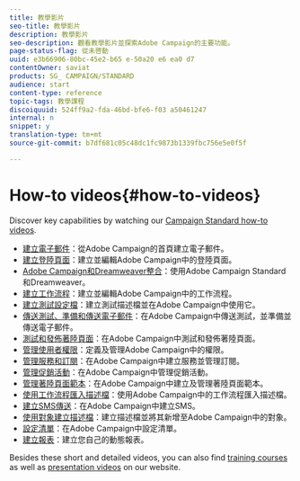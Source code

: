 ```yaml
---
title: 教學影片
seo-title: 教學影片
description: 教學影片
seo-description: 觀看教學影片並探索Adobe Campaign的主要功能。
page-status-flag: 從未啓動
uuid: e3b66906-80bc-45e2-b65 e-50a20 e6 ea0 d7
contentOwner: saviat
products: SG_ CAMPAIGN/STANDARD
audience: start
content-type: reference
topic-tags: 教學課程
discoiquuid: 524ff9a2-fda-46bd-bfe6-f03 a50461247
internal: n
snippet: y
translation-type: tm+mt
source-git-commit: b7df681c05c48dc1fc9873b1339fbc756e5e0f5f

---
```



# How-to videos{#how-to-videos}

Discover key capabilities by watching our [Campaign Standard how-to videos](https://helpx.adobe.com/campaign/kt/acs/index/acs-videos.html).

* [建立電子郵件](https://helpx.adobe.com/campaign/kt/acs/using/acs-create-email-from-homepage-feature-video-use.html)：從Adobe Campaign的首頁建立電子郵件。
* [建立登陸頁面](https://helpx.adobe.com/campaign/kt/acs/using/acs-create-edit-landing-page-feature-video-use.html)：建立並編輯Adobe Campaign中的登陸頁面。
* [Adobe Campaign和Dreamweaver整合](https://docs.campaign.adobe.com/doc/standard/en/Videos/ACS_Dreamweaver.mp4)：使用Adobe Campaign Standard和Dreamweaver。
* [建立工作流程](https://helpx.adobe.com/campaign/kt/acs/using/acs-create-workflow-feature-video-use.html)：建立並編輯Adobe Campaign中的工作流程。
* [建立測試設定檔](https://helpx.adobe.com/campaign/kt/acs/using/acs-test-profiles-feature-video-use.html)：建立測試描述檔並在Adobe Campaign中使用它。
* [傳送測試、準備和傳送電子郵件](https://helpx.adobe.com/campaign/kt/acs/using/acs-sending-test-preparing-sending-email-feature-video-use.html)：在Adobe Campaign中傳送測試，並準備並傳送電子郵件。
* [測試和發佈著陸頁面](https://helpx.adobe.com/campaign/kt/acs/using/acs-create-edit-landing-page-feature-video-use.html)：在Adobe Campaign中測試和發佈著陸頁面。
* [管理使用者權限](https://helpx.adobe.com/campaign/kt/acs/using/acs-user-access-rights-feature-video-use.html)：定義及管理Adobe Campaign中的權限。
* [管理服務和訂閱](https://helpx.adobe.com/campaign/kt/acs/using/acs-services-and-subscriptions-feature-video-use.html)：在Adobe Campaign中建立服務並管理訂閱。
* [管理促銷活動](https://helpx.adobe.com/campaign/kt/acs/using/acs-managing-campaigns-feature-video-use.html)：在Adobe Campaign中管理促銷活動。
* [管理著陸頁面範本](https://docs.campaign.adobe.com/doc/standard/en/Videos/LP_template_configuration.mp4)：在Adobe Campaign中建立及管理著陸頁面範本。
* [使用工作流程匯入描述檔](https://docs.campaign.adobe.com/doc/standard/en/Videos/importing_profiles.mp4)：使用Adobe Campaign中的工作流程匯入描述檔。
* [建立SMS傳送](https://docs.campaign.adobe.com/doc/standard/en/Videos/creating_sms.mp4)：在Adobe Campaign中建立SMS。
* [使用對象建立描述檔](https://docs.campaign.adobe.com/doc/standard/en/Videos/creating_profile_using_audience.mp4)：建立描述檔並將其新增至Adobe Campaign中的對象。
* [設定清單](https://docs.campaign.adobe.com/doc/standard/en/Videos/configuring_list_ACS.mp4)：在Adobe Campaign中設定清單。
* [建立報表](https://helpx.adobe.com/campaign/kt/acs/using/acs-creating-a-dynamic-report-feature-video-use.html)：建立您自己的動態報表。

Besides these short and detailed videos, you can also find [training courses](https://training.adobe.com/training/courses.html) as well as [presentation videos](http://www.adobe.com/training/video.html) on our website.
